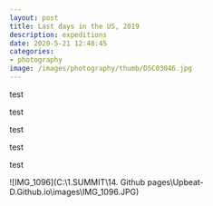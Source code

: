 ```yaml
---
layout: post
title: Last days in the US, 2019 
description: expeditions
date: 2020-5-21 12:48:45
categories:
- photography
image: /images/photography/thumb/DSC03046.jpg
---
```


test

test



test



test



test

![IMG_1096](C:\1.SUMMIT\14. Github pages\Upbeat-D.Github.io\images\IMG_1096.JPG)
